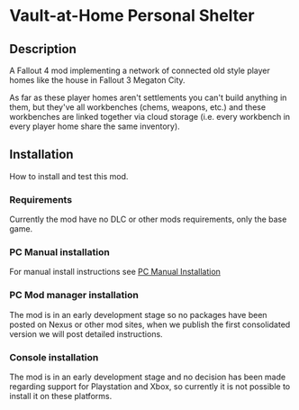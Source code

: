 # Vault-at-Home Personal Shelter

## Description

A Fallout 4 mod implementing a network of connected old style player homes like the house in Fallout 3 Megaton City.

As far as these player homes aren't settlements you can't build anything in them, but they've all workbenches (chems, weapons, etc.) and these workbenches are linked together via cloud storage (i.e. every workbench in every player home share the same inventory).

## Installation

How to install and test this mod.

### Requirements

Currently the mod have no DLC or other mods requirements, only the base game.

### PC Manual installation

For manual install instructions see [PC Manual Installation](docs/PC_MANUAL_INSTALLATION.md)

### PC Mod manager installation

The mod is in an early development stage so no packages have been posted on Nexus or other mod sites, when we publish the first consolidated version we will post detailed instructions. 

### Console installation

The mod is in an early development stage and no decision has been made regarding support for Playstation and Xbox, so currently it is not possible to install it on these platforms. 
